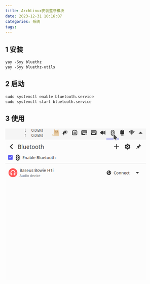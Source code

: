 ```yaml
---
title: ArchLinux安装蓝牙模块
date: 2023-12-31 10:16:07
categories: 系统
tags:
---
```


1 安装
---

```shell
yay -Syy bluethz
yay -Syy bluethz-utils
```

2 启动
---

```shell
sudo systemctl enable bluetooth.service
sudo systemctl start bluetooth.service
```

3 使用
---

![](ArchLinux安装蓝牙模块/1703989292.png)